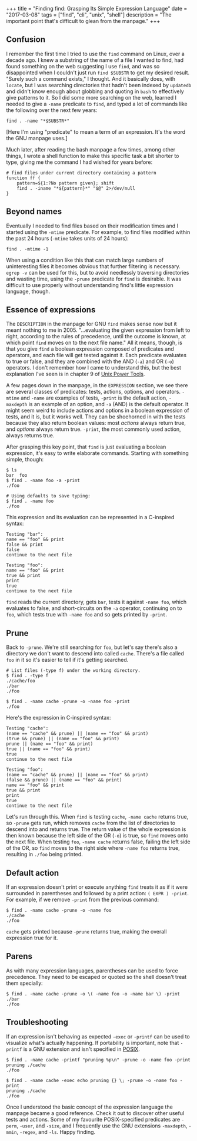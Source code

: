 +++
title = "Finding find: Grasping Its Simple Expression Language"
date = "2017-03-08"
tags = ["find", "cli", "unix", "shell"]
description = "The important point that's difficult to glean from the manpage."
+++

## Confusion

I remember the first time I tried to use the `find` command on Linux, over a decade ago. I knew a substring of the name of a file I wanted to find, had found something on the web suggesting I use `find`, and was so disappointed when I couldn't just run `find $SUBSTR` to get my desired result. "Surely such a command exists," I thought. And it basically does, with `locate`, but I was searching directories that hadn't been indexed by `updatedb` and didn't know enough about globbing and quoting in `bash` to effectively give patterns to it. So I did some more searching on the web, learned I needed to give a `-name` predicate to `find`, and typed a lot of commands like the following over the next few years:

    find . -name "*$SUBSTR*"

[Here I'm using "predicate" to mean a term of an expression. It's the word the GNU manpage uses.]

Much later, after reading the bash manpage a few times, among other things, I wrote a shell function to make this specific task a bit shorter to type, giving me the command I had wished for years before:

    # find files under current directory containing a pattern
    function ff {
        pattern=${1:?No pattern given}; shift
        find . -iname "*${pattern}*" "$@" 2>/dev/null
    }

## Beyond names

Eventually I needed to find files based on their modification times and I started using the `-mtime` predicate. For example, to find files modified within the past 24 hours (`-mtime` takes units of 24 hours):

    find . -mtime -1

When using a condition like this that can match large numbers of uninteresting files it becomes obvious that further filtering is necessary. `egrep -v` can be used for this, but to avoid needlessly traversing directories and wasting time, using the `-prune` predicate for `find` is desirable. It was difficult to use properly without understanding find's little expression language, though.

## Essence of expressions

The `DESCRIPTION` in the manpage for GNU `find` makes sense now but it meant nothing to me in 2005. "...evaluating the given expression from left to right, according to the rules of precedence, until the outcome is known, at which point `find` moves on to the next file name." All it means, though, is that you give `find` a boolean expression composed of predicates and operators, and each file will get tested against it. Each predicate evaluates to true or false, and they are combined with the AND (`-a`) and OR (`-o`) operators. I don't remember how I came to understand this, but the best explanation I've seen is in chapter 9 of [Unix Power Tools](http://shop.oreilly.com/product/9780596003302.do).

A few pages down in the manpage, in the `EXPRESSION` section, we see there are several classes of predicates: tests, actions, options, and operators. `-mtime` and `-name` are examples of tests, `-print` is the default action, `-maxdepth` is an example of an option, and `-a` (AND) is the default operator. It might seem weird to include actions and options in a boolean expression of tests, and it is, but it works well. They can be shoehorned in with the tests because they also return boolean values: most *actions* always return true, and *options* always return true. `-print`, the most commonly used action, always returns true.

After grasping this key point, that `find` is just evaluating a boolean expression, it's easy to write elaborate commands. Starting with something simple, though:

    $ ls
    bar  foo
    $ find . -name foo -a -print
    ./foo

    # Using defaults to save typing:
    $ find . -name foo
    ./foo

This expression and its evaluation can be represented in a C-inspired syntax:

    Testing "bar":
    name == "foo" && print
    false && print
    false
    continue to the next file

    Testing "foo":
    name == "foo" && print
    true && print
    print
    true
    continue to the next file

`find` reads the current directory, gets `bar`, tests it against `-name foo`, which evaluates to false, and short-circuits on the `-a` operator, continuing on to `foo`, which tests true with `-name foo` and so gets printed by `-print`.

## Prune

Back to `-prune`. We're still searching for `foo`, but let's say there's also a directory we don't want to descend into called `cache`. There's a file called `foo` in it so it's easier to tell if it's getting searched.

    # List files (-type f) under the working directory.
    $ find . -type f
    ./cache/foo
    ./bar
    ./foo

    $ find . -name cache -prune -o -name foo -print
    ./foo

Here's the expression in C-inspired syntax:

    Testing "cache":
    (name == "cache" && prune) || (name == "foo" && print)
    (true && prune) || (name == "foo" && print)
    prune || (name == "foo" && print)
    true || (name == "foo" && print)
    true
    continue to the next file

    Testing "foo":
    (name == "cache" && prune) || (name == "foo" && print)
    (false && prune) || (name == "foo" && print)
    name == "foo" && print
    true && print
    print
    true
    continue to the next file
    
Let's run through this. When `find` is testing `cache`, `-name cache` returns true, so `-prune` gets run, which removes `cache` from the list of directories to descend into and returns true. The return value of the whole expression is then known because the left side of the OR (`-o`) is true, so `find` moves onto the next file. When testing `foo`, `-name cache` returns false, failing the left side of the OR, so `find` moves to the right side where `-name foo` returns true, resulting in `./foo` being printed.

## Default action

If an expression doesn't print or execute anything `find` treats it as if it were surrounded in parentheses and followed by a print action: `( EXPR ) -print`. For example, if we remove `-print` from the previous command:

    $ find . -name cache -prune -o -name foo
    ./cache
    ./foo

`cache` gets printed because `-prune` returns true, making the overall expression true for it.

## Parens

As with many expression languages, parentheses can be used to force precedence. They need to be escaped or quoted so the shell doesn't treat them specially:

    $ find . -name cache -prune -o \( -name foo -o -name bar \) -print
    ./bar
    ./foo

## Troubleshooting

If an expression isn't behaving as expected `-exec` or `-printf` can be used to visualize what's actually happening. If portability is important, note that `-printf` is a GNU extension and isn't specified in [POSIX](http://pubs.opengroup.org/onlinepubs/9699919799/utilities/find.html).

    $ find . -name cache -printf "pruning %p\n" -prune -o -name foo -print
    pruning ./cache
    ./foo

    $ find . -name cache -exec echo pruning {} \; -prune -o -name foo -print
    pruning ./cache
    ./foo

Once I understood the basic concept of the expression language the manpage became a good reference. Check it out to discover other useful tests and actions. Some of my favourite POSIX-specified predicates are `-perm`, `-user`, and `-size`, and I frequently use the GNU extensions `-maxdepth`, `-mmin`, `-regex`, and `-ls`. Happy finding.
